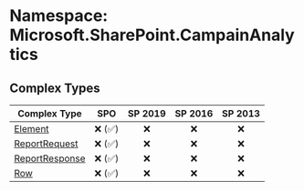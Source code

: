 # Namespace: Microsoft.SharePoint.CampainAnalytics

## Complex Types

Complex Type | SPO | SP 2019 | SP 2016 | SP 2013
----------|:---:|:-------:|:-------:|:-------:
[Element](./ComplexTypes/Element.md) | ❌ (✅) | ❌ | ❌ | ❌
[ReportRequest](./ComplexTypes/ReportRequest.md) | ❌ (✅) | ❌ | ❌ | ❌
[ReportResponse](./ComplexTypes/ReportResponse.md) | ❌ (✅) | ❌ | ❌ | ❌
[Row](./ComplexTypes/Row.md) | ❌ (✅) | ❌ | ❌ | ❌
